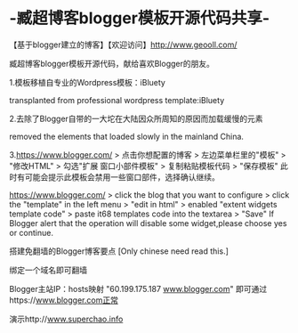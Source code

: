# -臧超博客blogger模板开源代码共享-

【基于blogger建立的博客】【欢迎访问】http://www.geooll.com/

臧超博客blogger模板开源代码，献给喜欢Blogger的朋友。

1.模板移植自专业的Wordpress模板：iBluety

  transplanted from professional wordpress template:iBluety
  
2.去除了Blogger自带的一大坨在大陆因众所周知的原因而加载缓慢的元素

  removed the elements that loaded slowly in the mainland China.
  
3.https://www.blogger.com/ > 点击你想配置的博客 > 左边菜单栏里的"模板" > "修改HTML" > 勾选"扩展
窗口小部件模板" > 复制粘贴模板代码 > "保存模板"
 此时有可能会提示此模板会禁用一些窗口部件，选择确认继续。
 
 https://www.blogger.com/ > click the blog that you want to configure > click the "template"
 in the left menu > "edit in html" > enabled "extent widgets template code" > paste it68 
 templates code into the textarea > "Save"
 If Blogger alert that the operation will disable some widget,please choose yes or continue.
 
搭建免翻墙的Blogger博客要点 [Only chinese need read this.]

绑定一个域名即可翻墙

Blogger主站IP：hosts映射 "60.199.175.187 www.blogger.com" 即可通过https://www.blogger.com正常

演示http://www.superchao.info

